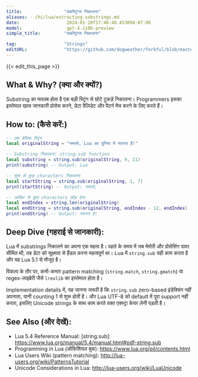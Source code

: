 ```yaml
---
title:                "सबस्ट्रिंग्स निकालना"
aliases: - /hi/lua/extracting-substrings.md
date:                  2024-01-20T17:46:40.453098-07:00
model:                 gpt-4-1106-preview
simple_title:         "सबस्ट्रिंग्स निकालना"

tag:                  "Strings"
editURL:              "https://github.com/dogweather/forkful/blob/master/content/hi/lua/extracting-substrings.md"
---
```


{{< edit_this_page >}}

## What & Why? (क्या और क्यों?)
Substring का मतलब होता है एक बड़ी स्ट्रिंग से छोटे टुकड़े निकालना। Programmers इसका इस्तेमाल खास जानकारी प्रोसेस करने, डेटा वैलिडेट और पैटर्न मैच करने के लिए करते हैं।

## How to: (कैसे करें:)
```Lua
-- एक बेसिक स्ट्रिंग
local originalString = "नमस्ते, Lua का दुनिया में स्वागत है!"

-- Substring निकालना: string.sub function
local substring = string.sub(originalString, 9, 11)
print(substring) -- Output: Lua

-- शुरू से कुछ characters निकालना
local startString = string.sub(originalString, 1, 7)
print(startString) -- Output: नमस्ते,

-- आखिर से कुछ characters छोड़ देना
local endIndex = string.len(originalString)
local endString = string.sub(originalString, endIndex - 12, endIndex)
print(endString) -- Output: स्वागत है!
```

## Deep Dive (गहराई से जानकारी):
Lua में substrings निकालने का अपना एक महत्व है। पहले के समय में जब मेमोरी और प्रोसेसिंग पावर सीमित थी, तब डेटा को सूक्ष्मता से हैंडल करना महत्वपूर्ण था। Lua में `string.sub` यही काम करता है और यह Lua 5.1 से मौजूद है।

विकल्प के तौर पर, कभी-कभार pattern matching (`string.match`, `string.gmatch`) या regex-लाइब्रेरी जैसे `lrexlib` का इस्तेमाल होता है।

Implementation details में, यह जानना जरूरी है कि `string.sub` zero-based इंडेक्सिंग नहीं अपनाता, यानी counting 1 से शुरू होती है। और Lua UTF-8 को default में पूरा support नहीं करता, इसलिए Unicode strings के साथ काम करते वक्त एक्स्ट्रा केयर लेनी पड़ती है।

## See Also (और देखें):
- Lua 5.4 Reference Manual: [string.sub]: https://www.lua.org/manual/5.4/manual.html#pdf-string.sub
- Programming in Lua (ऑफिशियल बुक): https://www.lua.org/pil/contents.html
- Lua Users Wiki (pattern matching): http://lua-users.org/wiki/PatternsTutorial
- Unicode Considerations in Lua: http://lua-users.org/wiki/LuaUnicode
